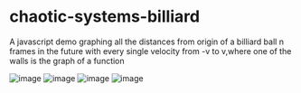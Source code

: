 # chaotic-systems-billiard

A javascript demo graphing all the distances from origin of a billiard ball n frames in the future with every single velocity from -v to v,where one of the walls is the graph of a function

![image](https://user-images.githubusercontent.com/22344603/144939267-9e74abcb-c4cf-4f60-ab57-e838406c40ca.png)
![image](https://user-images.githubusercontent.com/22344603/144939280-621cfab5-9972-49e9-9ed2-0b9122afe6c2.png)
![image](https://user-images.githubusercontent.com/22344603/144939297-2b1e9756-b94f-44da-936a-c8d1170c61fa.png)
![image](https://user-images.githubusercontent.com/22344603/144939306-b45ebe70-6e4f-4459-b595-344677ac4341.png)

